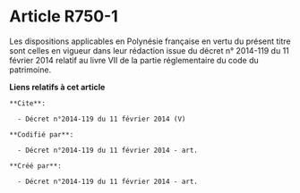 # Article R750-1

Les dispositions applicables en Polynésie française en vertu du présent titre sont celles en vigueur dans leur rédaction
issue du décret n° 2014-119 du 11 février 2014 relatif au livre VII de la partie réglementaire du code du patrimoine.

**Liens relatifs à cet article**

	**Cite**:

	  - Décret n°2014-119 du 11 février 2014 (V)

	**Codifié par**:

	  - Décret n°2014-119 du 11 février 2014 - art.

	**Créé par**:

	  - Décret n°2014-119 du 11 février 2014 - art.
